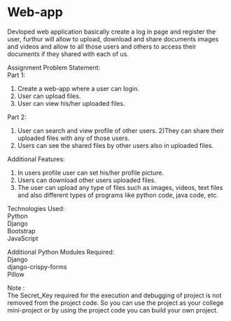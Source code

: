 # Web-app
Devloped web application basically  create a log in page and register the user, furthur will allow to upload, download and share documents images and videos and allow to all those users and others  to access their documents if they shared with each of us.

Assignment Problem Statement:<br>
Part 1:<br>
1) Create a web-app where a user can login.
2) User can upload files.
3) User can view his/her uploaded files.<br>

Part 2:<br>
1) User can search and view profile of other users.
2)They can share their uploaded files with any of those users.
3) Users can see the shared files by other users also in uploaded files.<br>

Additional Features:<br>
1) In users profile user can set his/her profile picture.
2) Users can download other users uploaded files.
3) The user can upload any type of files such as images, videos, text files and also different types of programs like python code, java code, etc.<br>

Technologies Used:<br>
Python<br>
Django<br>
Bootstrap<br>
JavaScript<br>

Additional Python Modules Required:<br>
Django<br>
django-crispy-forms<br>
Pillow<br>

Note :<br>
The Secret_Key required for the execution and debugging of project is not removed from the project code. So you can use the project as your college mini-project or by using the project code you can build your own project.
